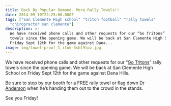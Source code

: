 ```yaml
---
title: Back By Popular Demand. More Rally Towels!!
date: 2014-09-10T22:25:00.000Z
tags: ["San Clemente High school" "triton football" "rally towels"
  "chiropractor san clemente"]
description: >-
  We have received phone calls and other requests for our “Go Tritons” rally
  towels since the opening game. We will be back at San Clemente High School on
  Friday Sept 12th for the game against Dana...
image: img/towel-proof_1_itok-3sht9lpz.jpg
---
```

We have received phone calls and other requests for our “[](<>)[Go Tritons](towel-give-away-night-san-clemente-hs-aug-29th.html "Go Tritons")” rally towels since the opening game. We will be back at San Clemente High School on Friday Sept 12th for the game against Dana Hills.

Be sure to stop by our booth for a FREE rally towel or flag down [Dr Anderson](../meet-doctors.html "meet the dr") when he’s handing them out to the crowd in the stands.

See you Friday!